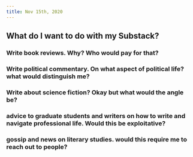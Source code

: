 ```yaml
---
title: Nov 15th, 2020
---
```


## What do I want to do with my Substack?
### Write book reviews. Why? Who would pay for that?
### Write political commentary. On what aspect of political life? what would distinguish me?
### Write about science fiction? Okay but what would the angle be?
### advice to graduate students and writers on how to write and navigate professional life. Would this be exploitative?
### gossip and news on literary studies. would this require me to reach out to people?
###
